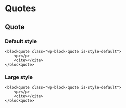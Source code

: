 # Quotes

## Quote

### Default style
	<blockquote class="wp-block-quote is-style-default">
		<p></p>
		<cite></cite>
	</blockquote>

### Large style
	<blockquote class="wp-block-quote is-style-default">
		<p></p>
		<cite></cite>
	</blockquote>